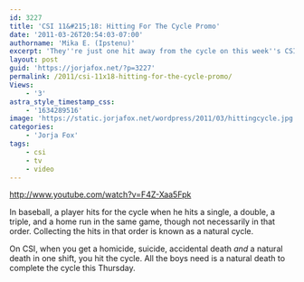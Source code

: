 ```yaml
---
id: 3227
title: 'CSI 11&#215;18: Hitting For The Cycle Promo'
date: '2011-03-26T20:54:03-07:00'
authorname: 'Mika E. (Ipstenu)'
excerpt: 'They''re just one hit away from the cycle on this week''s CSI!'
layout: post
guid: 'https://jorjafox.net/?p=3227'
permalink: /2011/csi-11x18-hitting-for-the-cycle-promo/
Views:
    - '3'
astra_style_timestamp_css:
    - '1634289516'
image: 'https://static.jorjafox.net/wordpress/2011/03/hittingcycle.jpg'
categories:
    - 'Jorja Fox'
tags:
    - csi
    - tv
    - video
---
```


http://www.youtube.com/watch?v=F4Z-Xaa5Fpk

In baseball, a player hits for the cycle when he hits a single, a double, a triple, and a home run in the same game, though not necessarily in that order. Collecting the hits in that order is known as a natural cycle.

On CSI, when you get a homicide, suicide, accidental death _and_ a natural death in one shift, you hit the cycle.  All the boys need is a natural death to complete the cycle this Thursday.

